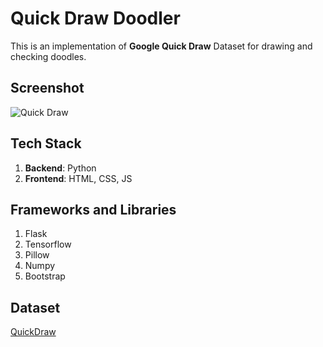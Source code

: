 # Quick Draw Doodler

This is an implementation of **Google Quick Draw** Dataset for drawing and checking doodles.

## Screenshot

![Quick Draw](https://i.ibb.co/k4vjyQ4/quickdraw.png)
## Tech Stack

1. **Backend**: Python
2. **Frontend**: HTML, CSS, JS

## Frameworks and Libraries

1. Flask
2. Tensorflow
3. Pillow
4. Numpy
5. Bootstrap

## Dataset

[QuickDraw](https://quickdraw.withgoogle.com/data)
